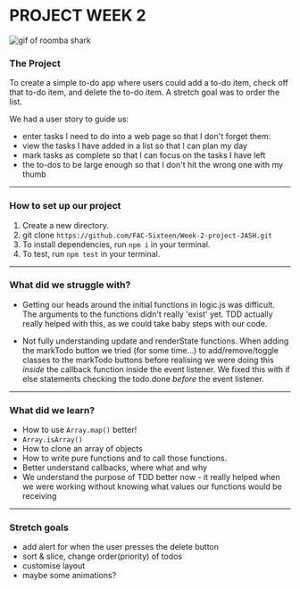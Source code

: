# PROJECT WEEK 2

![gif of roomba shark](https://media.giphy.com/media/qoxM1gi6i0V9e/giphy.gif)

### The Project

To create a simple to-do app where users could add a to-do item, check off that to-do item, and delete the to-do item. A stretch goal was to order the list.

We had a user story to guide us:
- enter tasks I need to do into a web page so that I don't forget them:
- view the tasks I have added in a list so that I can plan my day
- mark tasks as complete so that I can focus on the tasks I have left
- the to-dos to be large enough so that I don't hit the wrong one with my thumb

---
### How to set up our project

1. Create a new directory.
2. git clone `https://github.com/FAC-Sixteen/Week-2-project-JASH.git`
3. To install dependencies, run `npm i` in your terminal.
4. To test, run `npm test` in your terminal.

---
### What did we struggle with?

* Getting our heads around the initial functions in logic.js was difficult. The arguments to the functions didn't really 'exist' yet. TDD actually really helped with this, as we could take baby steps with our code.

* Not fully understanding update and renderState functions. When adding the markTodo button we tried (for some time...) to add/remove/toggle classes to the markTodo buttons before realising we were doing this *inside* the callback function inside the event listener. We fixed this with if else statements checking the todo.done *before* the event listener.  

---
### What did we learn?

* How to use `Array.map()` better! 
* `Array.isArray()`
* How to clone an array of objects
* How to write pure functions and to call those functions.
* Better understand callbacks, where what and why
* We understand the purpose of TDD better now - it really helped when we were working without knowing what values our functions would be receiving

---
### Stretch goals

* add alert for when the user presses the delete button
* sort & slice, change order(priority) of todos
* customise layout
* maybe some animations?
